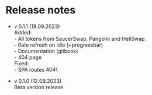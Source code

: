 # Release notes



* v 0.1.1 (18.09.2023)\
  Added:\
  &#x20; \- All tokens from SaucerSwap, Pangolin and HeliSwap.\
  &#x20; \- Rate refresh on idle (+progressbar)\
  &#x20; \- Documentation (gitbook)\
  &#x20; \- 404 page\
  Fixed:\
  &#x20; \- SPA routes 404\

* v 0.1.0 (12.09.2023)\
  Beta version release
